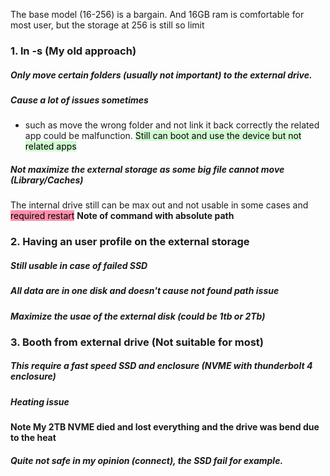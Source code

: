 The base model (16-256) is a bargain. And 16GB ram is comfortable for most user, but the storage at 256 is still so limit
### 1. ln -s (My old approach)
##### Only move certain folders (usually not important) to the external drive.
##### Cause a lot of issues sometimes
+ such as move the wrong folder and not link it back correctly the related app could be malfunction. <mark style="background: #BBFABBA6;">Still can boot and use the device but not related apps</mark>
##### Not maximize the external storage as some big file cannot move (Library/Caches)
The internal drive still can be max out and not usable in some cases and <mark style="background: #FF5582A6;">required restart</mark>
**Note of command with absolute path**

### 2. Having an user profile on the external storage
##### Still usable in case of failed SSD
##### All data are in one disk and doesn't cause not found path issue

##### Maximize the usae of the external disk (could be 1tb or 2Tb)
### 3. Booth from external drive (Not suitable for most)
##### This require a fast speed SSD and enclosure (NVME with thunderbolt 4 enclosure) 

#####  Heating issue
**Note My 2TB NVME died and lost everything and the drive was bend due to the heat**
##### Quite not safe in my opinion (connect), the SSD fail for example.

